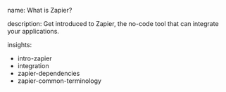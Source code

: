 name: What is Zapier?

description: Get introduced to Zapier, the no-code tool that can integrate your applications.

insights:
  - intro-zapier
  - integration
  - zapier-dependencies
  - zapier-common-terminology